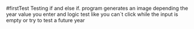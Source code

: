 #firstTest
Testing if and else if. program generates an image depending the year value you enter and logic test like you can`t click while the input is empty or try to test a future year
